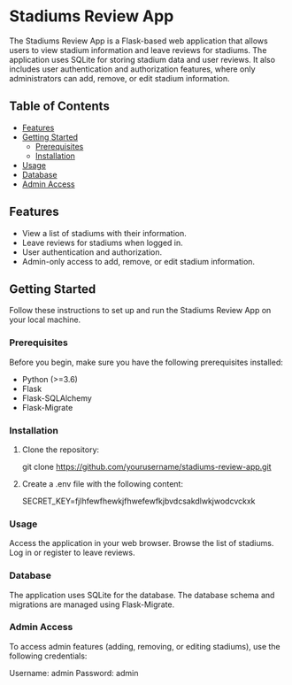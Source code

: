 # Stadiums Review App

The Stadiums Review App is a Flask-based web application that allows users to view stadium information and leave reviews for stadiums. The application uses SQLite for storing stadium data and user reviews. It also includes user authentication and authorization features, where only administrators can add, remove, or edit stadium information.

## Table of Contents

- [Features](#features)
- [Getting Started](#getting-started)
  - [Prerequisites](#prerequisites)
  - [Installation](#installation)
- [Usage](#usage)
- [Database](#database)
- [Admin Access](#admin-access)

## Features

- View a list of stadiums with their information.
- Leave reviews for stadiums when logged in.
- User authentication and authorization.
- Admin-only access to add, remove, or edit stadium information.

## Getting Started

Follow these instructions to set up and run the Stadiums Review App on your local machine.

### Prerequisites

Before you begin, make sure you have the following prerequisites installed:

- Python (>=3.6)
- Flask
- Flask-SQLAlchemy
- Flask-Migrate

### Installation

1. Clone the repository:

    git clone https://github.com/yourusername/stadiums-review-app.git

2. Create a .env file with the following content:

    SECRET_KEY=fjlhfewfhewkjfhwefewfkjbvdcsakdlwkjwodcvckxk


### Usage
Access the application in your web browser.
Browse the list of stadiums.
Log in or register to leave reviews.


### Database
The application uses SQLite for the database. The database schema and migrations are managed using Flask-Migrate.

### Admin Access
To access admin features (adding, removing, or editing stadiums), use the following credentials:

Username: admin
Password: admin
